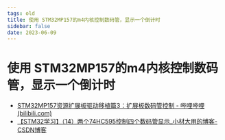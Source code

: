 ```yaml
---
tags: old
title: 使用 STM32MP157的m4内核控制数码管，显示一个倒计时
sidebar: false
date: 2023-06-09
---
```

# 使用 STM32MP157的m4内核控制数码管，显示一个倒计时

- [STM32MP157资源扩展板驱动移植篇3：扩展板数码管控制 - 哔哩哔哩 (bilibili.com)](https://www.bilibili.com/read/cv12687762)
- [【STM32学习】（14）两个74HC595控制四个数码管显示_小材大用的博客-CSDN博客](https://blog.csdn.net/XiaoCaiDaYong/article/details/105584177)